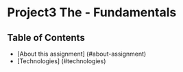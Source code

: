 ﻿# Project3 The - Fundamentals
 
 ## Table of Contents
 * [About this assignment] (#about-assignment)
 * [Technologies] (#technologies)
